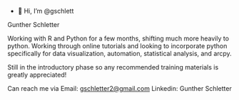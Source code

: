- 👋 Hi, I’m @gschlett

Gunther Schletter

Working with R and Python for a few months, shifting much more heavily to python. Working through online tutorials and looking to incorporate python specifically
for data visualization, automation, statistical analysis, and arcpy. 

Still in the introductory phase so any recommended training materials is greatly appreciated!

Can reach me via
Email: gschletter2@gmail.com
Linkedin: Gunther Schletter





